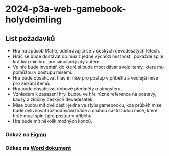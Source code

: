 ﻿# 2024-p3a-web-gamebook-holydeimling

<h2>List požadavků</h2>
<ul>
  <li>Hra na způsob Mafie, odehrávající se v českých devadesátých letech.</li>
  <li>Hráč se bude dostávat do misí z jedné výchozí místnosti, pokaždé splní krátkou minihru, pro simulaci jízdy autem.</li>
  <li>Ve hře bude inventář, do které si bude moct dávat svoje itemy, které mu pomůžou v postupu misemi.</li>
  <li>Hra bude obsahovat hlavní mise pro postup v příběhu a vedlejší mise pro získání itemů.</li>
  <li>Hra bude obsahovat dobové předměty a atmosféru.</li>
  <li>Vzhledem k zasazení hry, budou ve hře různé reference na postavy, kauzy a zločiny českých devadesátek.</li>
  <li>Mise budou mít dvě části: jedna ve stylu gamebooku, kde průběh mise bude ovlivňovat rozhodování hráče a druhou částí budou mise, které hráč musí splnit pro postup v příběhu.</li>
  <li>Hra bude mít několik možných konců.</li>
</ul>
<h3>Odkaz na <a href="https://www.figma.com/design/86v5jwnYfLvH4T9D3x3dl4/Martinek%2BHarry?node-id=275-1657&t=WYpPTtjsanMISBYq-1">Figmu</a></h3>
<h3>Odkaz na <a href="https://pslib-my.sharepoint.com/:w:/g/personal/martin_holy_022_pslib_cz/EWcdt9JGd0hMuIX4D4iDviABYN_rggF8S9fMGRp3yiVwyA?e=UBEAZl">Word dokument</a></h3>

